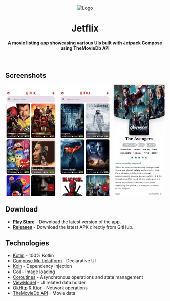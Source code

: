 <p align="center">
  <img src="https://i.imgur.com/4olQKn0.png" width="57%" alt="Logo"/>
</p>

<h1 align="center">Jetflix</h1>
<h4 align="center">A movie listing app showcasing various UIs built with Jetpack Compose using TheMovieDb API</h4>

<br/>

## Screenshots

<div style="display: flex; justify-content: center; gap: 10px;">
  <img src="screenshots/1.gif" style="flex: 1; object-fit: cover;" width="30%" alt="Screenshot 1"/>
  <img src="screenshots/2.gif" style="flex: 1; object-fit: cover;" width="30%" alt="Screenshot 2"/>
  <img src="screenshots/3.gif" style="flex: 1; object-fit: cover;" width="30%" alt="Screenshot 3"/>
</div>

## Download

- **[Play Store](https://play.google.com/store/apps/details?id=com.yasinkacmaz.jetflix)** - Download the latest version of the app.
- **[Releases](https://github.com/yasinkacmaz/jetflix/releases)** - Download the latest APK directly from GitHub.

## Technologies

- [Kotlin](https://kotlinlang.org/) - 100% Kotlin
- [Compose Multiplatform](https://github.com/JetBrains/compose-multiplatform) - Declarative UI
- [Koin](https://github.com/InsertKoinIO/koin) - Dependency Injection
- [Coil](https://github.com/coil-kt/coil) - Image loading
- [Coroutines](https://github.com/Kotlin/kotlinx.coroutines) - Asynchronous operations and state management
- [ViewModel](https://developer.android.com/topic/libraries/architecture/viewmodel) - UI related data holder
- [OkHttp](https://github.com/square/okhttp) & [Ktor](https://github.com/ktorio/ktor) - Network operations
- [TheMovieDb API](https://developers.themoviedb.org/3) - Movie data
